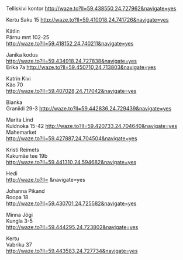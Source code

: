 Telliskivi kontor
http://waze.to?ll=59.438550,24.727962&navigate=yes  

Kertu
Saku 15
http://waze.to?ll=59.410018,24.741726&navigate=yes  

Kätlin  
Pärnu mnt 102-25  
http://waze.to?ll=59.418152,24.740211&navigate=yes  

Janika kodus  
http://waze.to?ll=59.434918,24.727838&navigate=yes  
Erika 7a
http://waze.to?ll=59.450710,24.713803&navigate=yes  

Katrin Kivi  
Käo 70  
http://waze.to?ll=59.407028,24.717042&navigate=yes  

Bianka  
Graniidi 29-3 http://waze.to?ll=59.442836,24.729439&navigate=yes

Marita Lind  
Kuldnoka 15-42
http://waze.to?ll=59.420733,24.704640&navigate=yes  
Mahemarket  
http://waze.to?ll=59.427887,24.704504&navigate=yes  


Kristi Reimets  
Kakumäe tee 19b  
http://waze.to?ll=59.441310,24.594682&navigate=yes  

Hedi  
http://waze.to?ll= &navigate=yes  

Johanna Pikand  
Roopa 18  
http://waze.to?ll=59.430701,24.725582&navigate=yes  


Minna Jõgi  
Kungla 3-5  
http://waze.to?ll=59.444295,24.723802&navigate=yes  

Kertu  
Vabriku 37  
http://waze.to?ll=59.443583,24.727734&navigate=yes  
